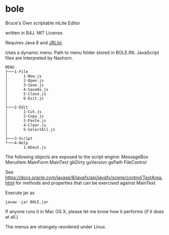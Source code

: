 bole
====

Bruce's Own scriptable mLite Editor

written in B4J. MIT License.

Requires Java 8 and [JRLIni](https://www.b4x.com/b4j/help/jrlini.html) 

Uses a dynamic menu. Path to menu folder stored in BOLE.INI. JavaScript files are interpreted by Nashorn. 

    MENU
    ├───1-File
    │       1-New.js
    │       2-Open.js
    │       3-Save.js
    │       4-SaveAs.js
    │       5-Close.js
    │       6-Exit.js
    │
    ├───2-Edit
    │       1-Cut.js
    │       2-Copy.js
    │       3-Paste.js
    │       4-Clear.js
    │       5-SelectAll.js
    │
    ├───3-Script
    └───4-Help
            1-About.js

The following objects are exposed to the script engine:
	MessageBox
	MenuItem
	MainForm
	MainText
	gbDirty
	gsVersion
	gsPath
	FileControl
	
See https://docs.oracle.com/javase/8/javafx/api/javafx/scene/control/TextArea.html for methods and properties that can be exercised against MainText.

Execute jar as 

	javaw -jar BOLE.jar
	
If anyone runs it in Mac OS X, please let me know how it performs (if it does at all.)

The menus are strangely reordered under Linux.
